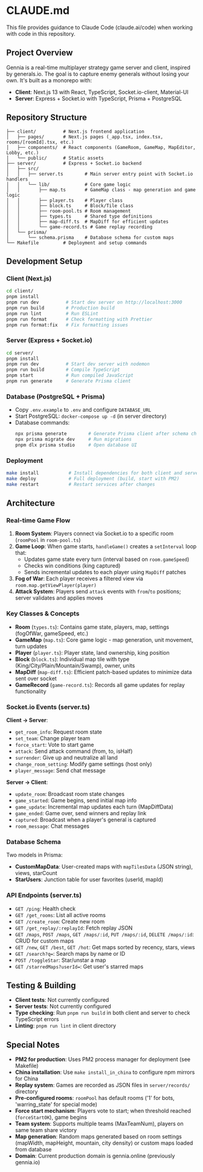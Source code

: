 # CLAUDE.md

This file provides guidance to Claude Code (claude.ai/code) when working with code in this repository.

## Project Overview

Gennia is a real-time multiplayer strategy game server and client, inspired by generals.io. The goal is to capture enemy generals without losing your own. It's built as a monorepo with:
- **Client**: Next.js 13 with React, TypeScript, Socket.io-client, Material-UI
- **Server**: Express + Socket.io with TypeScript, Prisma + PostgreSQL

## Repository Structure

```
├── client/          # Next.js frontend application
│   ├── pages/       # Next.js pages (_app.tsx, index.tsx, rooms/[roomId].tsx, etc.)
│   ├── components/  # React components (GameRoom, GameMap, MapEditor, Lobby, etc.)
│   └── public/      # Static assets
├── server/          # Express + Socket.io backend
│   ├── src/
│   │   ├── server.ts        # Main server entry point with Socket.io handlers
│   │   └── lib/             # Core game logic
│   │       ├── map.ts       # GameMap class - map generation and game logic
│   │       ├── player.ts    # Player class
│   │       ├── block.ts     # Block/Tile class
│   │       ├── room-pool.ts # Room management
│   │       ├── types.ts     # Shared type definitions
│   │       ├── map-diff.ts  # MapDiff for efficient updates
│   │       └── game-record.ts # Game replay recording
│   └── prisma/
│       └── schema.prisma    # Database schema for custom maps
└── Makefile         # Deployment and setup commands
```

## Development Setup

### Client (Next.js)
```bash
cd client/
pnpm install
pnpm run dev          # Start dev server on http://localhost:3000
pnpm run build        # Production build
pnpm run lint         # Run ESLint
pnpm run format       # Check formatting with Prettier
pnpm run format:fix   # Fix formatting issues
```

### Server (Express + Socket.io)
```bash
cd server/
pnpm install
pnpm run dev          # Start dev server with nodemon
pnpm run build        # Compile TypeScript
pnpm start            # Run compiled JavaScript
pnpm run generate     # Generate Prisma client
```

### Database (PostgreSQL + Prisma)
- Copy `.env.example` to `.env` and configure `DATABASE_URL`
- Start PostgreSQL: `docker-compose up -d` (in server directory)
- Database commands:
  ```bash
  npx prisma generate        # Generate Prisma client after schema changes
  npx prisma migrate dev     # Run migrations
  pnpm dlx prisma studio     # Open database UI
  ```

### Deployment
```bash
make install           # Install dependencies for both client and server
make deploy            # Full deployment (build, start with PM2)
make restart           # Restart services after changes
```

## Architecture

### Real-time Game Flow

1. **Room System**: Players connect via Socket.io to a specific room (`roomPool` in `room-pool.ts`)
2. **Game Loop**: When game starts, `handleGame()` creates a `setInterval` loop that:
   - Updates game state every turn (interval based on `room.gameSpeed`)
   - Checks win conditions (king captured)
   - Sends incremental updates to each player using `MapDiff` patches
3. **Fog of War**: Each player receives a filtered view via `room.map.getViewPlayer(player)`
4. **Attack System**: Players send `attack` events with `from`/`to` positions; server validates and applies moves

### Key Classes & Concepts

- **Room** (`types.ts`): Contains game state, players, map, settings (fogOfWar, gameSpeed, etc.)
- **GameMap** (`map.ts`): Core game logic - map generation, unit movement, turn updates
- **Player** (`player.ts`): Player state, land ownership, king position
- **Block** (`block.ts`): Individual map tile with type (King/City/Plain/Mountain/Swamp), owner, units
- **MapDiff** (`map-diff.ts`): Efficient patch-based updates to minimize data sent over socket
- **GameRecord** (`game-record.ts`): Records all game updates for replay functionality

### Socket.io Events (server.ts)

**Client → Server**:
- `get_room_info`: Request room state
- `set_team`: Change player team
- `force_start`: Vote to start game
- `attack`: Send attack command (from, to, isHalf)
- `surrender`: Give up and neutralize all land
- `change_room_setting`: Modify game settings (host only)
- `player_message`: Send chat message

**Server → Client**:
- `update_room`: Broadcast room state changes
- `game_started`: Game begins, send initial map info
- `game_update`: Incremental map updates each turn (MapDiffData)
- `game_ended`: Game over, send winners and replay link
- `captured`: Broadcast when a player's general is captured
- `room_message`: Chat messages

### Database Schema

Two models in Prisma:
- **CustomMapData**: User-created maps with `mapTilesData` (JSON string), views, starCount
- **StarUsers**: Junction table for user favorites (userId, mapId)

### API Endpoints (server.ts)

- `GET /ping`: Health check
- `GET /get_rooms`: List all active rooms
- `GET /create_room`: Create new room
- `GET /get_replay/:replayId`: Fetch replay JSON
- `GET /maps`, `POST /maps`, `GET /maps/:id`, `PUT /maps/:id`, `DELETE /maps/:id`: CRUD for custom maps
- `GET /new`, `GET /best`, `GET /hot`: Get maps sorted by recency, stars, views
- `GET /search?q=`: Search maps by name or ID
- `POST /toggleStar`: Star/unstar a map
- `GET /starredMaps?userId=`: Get user's starred maps

## Testing & Building

- **Client tests**: Not currently configured
- **Server tests**: Not currently configured
- **Type checking**: Run `pnpm run build` in both client and server to check TypeScript errors
- **Linting**: `pnpm run lint` in client directory

## Special Notes

- **PM2 for production**: Uses PM2 process manager for deployment (see Makefile)
- **China installation**: Use `make install_in_china` to configure npm mirrors for China
- **Replay system**: Games are recorded as JSON files in `server/records/` directory
- **Pre-configured rooms**: `roomPool` has default rooms ('1' for bots, 'warring_state' for special mode)
- **Force start mechanism**: Players vote to start; when threshold reached (`forceStartOK`), game begins
- **Team system**: Supports multiple teams (MaxTeamNum), players on same team share victory
- **Map generation**: Random maps generated based on room settings (mapWidth, mapHeight, mountain, city density) or custom maps loaded from database
- **Domain**: Current production domain is gennia.online (previously gennia.io)
